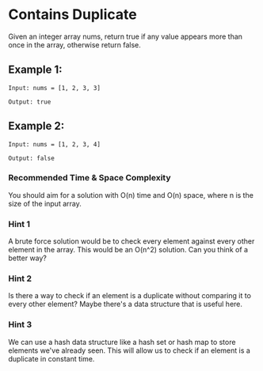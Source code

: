 # Contains Duplicate

Given an integer array nums, return true if any value appears more than once in the array, otherwise return false.

## Example 1:

```
Input: nums = [1, 2, 3, 3]

Output: true
```

## Example 2:

```
Input: nums = [1, 2, 3, 4]

Output: false
```

### Recommended Time & Space Complexity
You should aim for a solution with O(n) time and O(n) space, where n is the size of the input array.


### Hint 1
A brute force solution would be to check every element against every other element in the array. This would be an O(n^2) solution. Can you think of a better way?


### Hint 2
Is there a way to check if an element is a duplicate without comparing it to every other element? Maybe there's a data structure that is useful here.


### Hint 3
We can use a hash data structure like a hash set or hash map to store elements we've already seen. This will allow us to check if an element is a duplicate in constant time.

